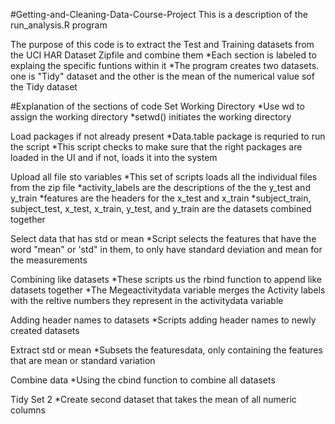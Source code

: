 #Getting-and-Cleaning-Data-Course-Project
This is  a description of the run_analysis.R program

The purpose of this code is to extract the Test and Training datasets from the UCI HAR Dataset Zipfile and combine them
*Each section is labeled to explaing the specific funtions within it
*The program creates two datasets. one is "Tidy" dataset and the other is the mean of the numerical value sof the Tidy dataset

#Explanation of the sections of code
Set Working Directory
*Use wd to assign the working directory
*setwd() initiates the working directory

Load packages if not already present
*Data.table package is requried to run the script 
*This script checks to make sure that the right packages are loaded in the UI and if not, loads it into the system

Upload all file sto variables
*This set of scripts loads all the individual files from the zip file
*activity_labels are the descriptions of the the y_test and y_train
*features are the headers for the x_test and x_train
*subject_train, subject_test, x_test, x_train, y_test, and y_train are the datasets combined together

Select data that has std or mean
 *Script selects the features that have the word "mean" or 'std" in them, to only have standard deviation and mean for the measurements
 
 Combining like datasets
 *These scripts us the rbind function to append like datasets together 
 *The Megeactivitydata variable merges the Activity labels with the reltive numbers they represent in the activitydata variable
 
 Adding header names to datasets
 *Scripts adding header names to newly created datasets
 
 Extract std or mean
 *Subsets the featuresdata, only containing the features that are mean or standard variation
 
 Combine data
 *Using the cbind function to combine all datasets
 
 Tidy Set 2
 *Create second dataset that takes the mean of all numeric columns
